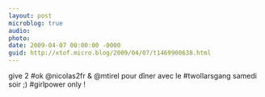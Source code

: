 ```yaml
---
layout: post
microblog: true
audio: 
photo: 
date: 2009-04-07 00:00:00 -0000
guid: http://xtof.micro.blog/2009/04/07/t1469900638.html
---
```

give 2 #ok @nicolas2fr &amp; @mtirel pour dîner avec le #twollarsgang samedi soir ;) #girlpower only !
